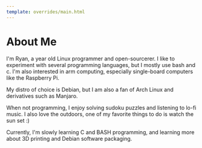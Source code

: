 ```yaml
---
template: overrides/main.html
---
```


# About Me

I'm Ryan, a <b id="age"></b> year old Linux programmer and open-sourcerer. I like to experiment with several programming languages, but I mostly use bash and c. I'm also interested in arm computing, especially single-board computers like the Raspberry Pi.

My distro of choice is Debian, but I am also a fan of Arch Linux and derivatives such as Manjaro.

When not programming, I enjoy solving sudoku puzzles and listening to lo-fi music. I also love the outdoors, one of my favorite things to do is watch the sun set :)

Currently, I'm slowly learning C and BASH programming, and learning more about 3D printing and Debian software packaging.
